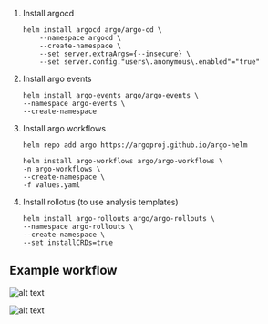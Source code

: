 1. Install argocd
    ```
    helm install argocd argo/argo-cd \
        --namespace argocd \
        --create-namespace \
        --set server.extraArgs={--insecure} \
        --set server.config."users\.anonymous\.enabled"="true"
    ```

1. Install argo events
    ```
    helm install argo-events argo/argo-events \
    --namespace argo-events \
    --create-namespace
    ```

1. Install argo workflows
    ```
    helm repo add argo https://argoproj.github.io/argo-helm

    helm install argo-workflows argo/argo-workflows \
    -n argo-workflows \
    --create-namespace \
    -f values.yaml
    ```

1. Install rollotus (to use analysis templates)
    ```
    helm install argo-rollouts argo/argo-rollouts \
    --namespace argo-rollouts \
    --create-namespace \
    --set installCRDs=true
    ```

## Example workflow

![alt text](<Screenshot 2025-04-17 at 2.03.12 AM.png>)

![alt text](<Screenshot 2025-04-17 at 2.04.10 AM.png>)
